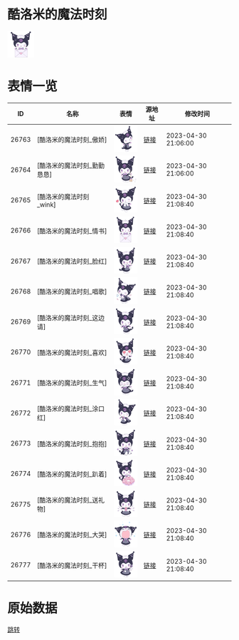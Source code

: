 # 酷洛米的魔法时刻

<img src="./cover.png" height="60" alt="cover" />

# 表情一览

|ID|名称|表情|源地址|修改时间|
|----|----|----|----|----|
|26763|[酷洛米的魔法时刻_傲娇]|<img src="./pic/026763_%5B酷洛米的魔法时刻_傲娇%5D.png" height="60" alt="傲娇"/>|[链接](https://i0.hdslb.com/bfs/garb/964cfa167af535dc59542cca43fcae170499cc62.png)|2023-04-30 21:06:00|
|26764|[酷洛米的魔法时刻_勤勤恳恳]|<img src="./pic/026764_%5B酷洛米的魔法时刻_勤勤恳恳%5D.png" height="60" alt="勤勤恳恳"/>|[链接](https://i0.hdslb.com/bfs/garb/94f95a46f26fadcd69caa9d4562c8536cc413ff7.png)|2023-04-30 21:06:00|
|26765|[酷洛米的魔法时刻_wink]|<img src="./pic/026765_%5B酷洛米的魔法时刻_wink%5D.png" height="60" alt="wink"/>|[链接](https://i0.hdslb.com/bfs/garb/c16669dacd548815132d97544bed300b58ec0486.png)|2023-04-30 21:08:40|
|26766|[酷洛米的魔法时刻_情书]|<img src="./pic/026766_%5B酷洛米的魔法时刻_情书%5D.png" height="60" alt="情书"/>|[链接](https://i0.hdslb.com/bfs/garb/ccb06a1598a1f5e1d99672934315bc596db655c2.png)|2023-04-30 21:08:40|
|26767|[酷洛米的魔法时刻_脸红]|<img src="./pic/026767_%5B酷洛米的魔法时刻_脸红%5D.png" height="60" alt="脸红"/>|[链接](https://i0.hdslb.com/bfs/garb/065aa8b9974fab2cb8fa0e65f6ae9dbb92982f3e.png)|2023-04-30 21:08:40|
|26768|[酷洛米的魔法时刻_唱歌]|<img src="./pic/026768_%5B酷洛米的魔法时刻_唱歌%5D.png" height="60" alt="唱歌"/>|[链接](https://i0.hdslb.com/bfs/garb/78ed866bf4402fd886f801c721007dc4b5944b29.png)|2023-04-30 21:08:40|
|26769|[酷洛米的魔法时刻_这边请]|<img src="./pic/026769_%5B酷洛米的魔法时刻_这边请%5D.png" height="60" alt="这边请"/>|[链接](https://i0.hdslb.com/bfs/garb/43978657a39a962628f4be6aa06e2499e87a288d.png)|2023-04-30 21:08:40|
|26770|[酷洛米的魔法时刻_喜欢]|<img src="./pic/026770_%5B酷洛米的魔法时刻_喜欢%5D.png" height="60" alt="喜欢"/>|[链接](https://i0.hdslb.com/bfs/garb/5ec1eeac9d6dbf2a90b80b41baaebd1941c45a70.png)|2023-04-30 21:08:40|
|26771|[酷洛米的魔法时刻_生气]|<img src="./pic/026771_%5B酷洛米的魔法时刻_生气%5D.png" height="60" alt="生气"/>|[链接](https://i0.hdslb.com/bfs/garb/5a1c128f3d59f573e3bfb70d02f5bc5e05d4cb12.png)|2023-04-30 21:08:40|
|26772|[酷洛米的魔法时刻_涂口红]|<img src="./pic/026772_%5B酷洛米的魔法时刻_涂口红%5D.png" height="60" alt="涂口红"/>|[链接](https://i0.hdslb.com/bfs/garb/da66be671af5d440f4ec22b8c30b57e6bb76ddad.png)|2023-04-30 21:08:40|
|26773|[酷洛米的魔法时刻_抱抱]|<img src="./pic/026773_%5B酷洛米的魔法时刻_抱抱%5D.png" height="60" alt="抱抱"/>|[链接](https://i0.hdslb.com/bfs/garb/0a9a6319caa647e4cfe3b30879628c174291f63a.png)|2023-04-30 21:08:40|
|26774|[酷洛米的魔法时刻_趴着]|<img src="./pic/026774_%5B酷洛米的魔法时刻_趴着%5D.png" height="60" alt="趴着"/>|[链接](https://i0.hdslb.com/bfs/garb/1df61a161bd9e61fa78584855572a5ddad809167.png)|2023-04-30 21:08:40|
|26775|[酷洛米的魔法时刻_送礼物]|<img src="./pic/026775_%5B酷洛米的魔法时刻_送礼物%5D.png" height="60" alt="送礼物"/>|[链接](https://i0.hdslb.com/bfs/garb/54f6df033d3c9e490a5caa76189d97cd11185ce8.png)|2023-04-30 21:08:40|
|26776|[酷洛米的魔法时刻_大哭]|<img src="./pic/026776_%5B酷洛米的魔法时刻_大哭%5D.png" height="60" alt="大哭"/>|[链接](https://i0.hdslb.com/bfs/garb/fa1e6bde698ab3e84aac8ee10738cf51fa467d82.png)|2023-04-30 21:08:40|
|26777|[酷洛米的魔法时刻_干杯]|<img src="./pic/026777_%5B酷洛米的魔法时刻_干杯%5D.png" height="60" alt="干杯"/>|[链接](https://i0.hdslb.com/bfs/garb/9a488b6739a48cee5ca8c8d86cafa8a4d0469615.png)|2023-04-30 21:08:40|

# 原始数据

[跳转](./raw.json)

